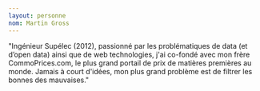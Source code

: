 ```yaml
---
layout: personne
nom: Martin Gross
---
```


"Ingénieur Supélec (2012), passionné par les problématiques de data (et
d’open data) ainsi que de web technologies, j'ai co-fondé avec mon
frère CommoPrices.com, le plus grand portail de prix de matières
premières au monde. Jamais à court d'idées, mon plus grand problème
est de filtrer les bonnes des mauvaises."